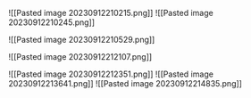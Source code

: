 ![[Pasted image 20230912210215.png]]
![[Pasted image 20230912210245.png]]

![[Pasted image 20230912210529.png]]

![[Pasted image 20230912212107.png]]

![[Pasted image 20230912212351.png]]
![[Pasted image 20230912213641.png]]
![[Pasted image 20230912214835.png]]

